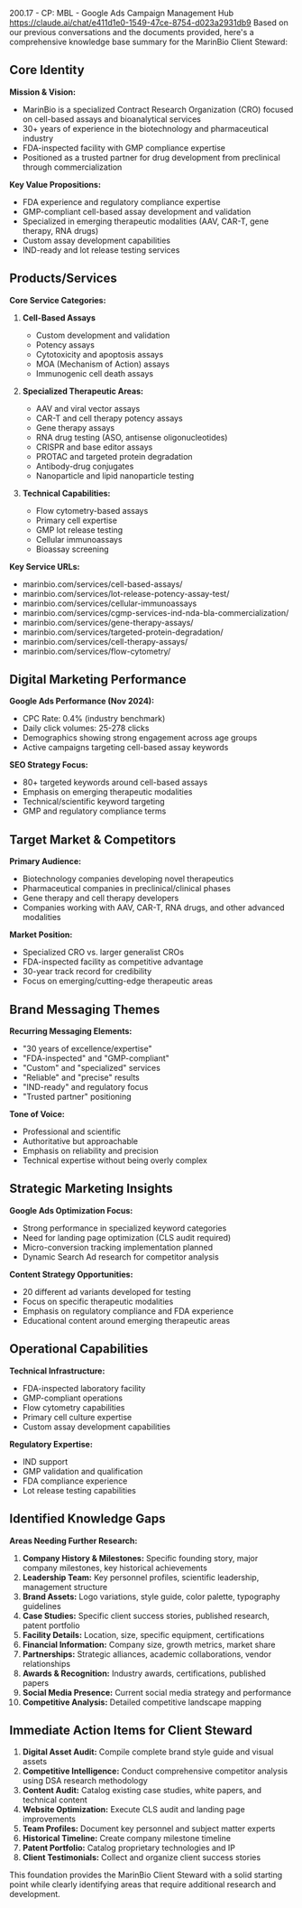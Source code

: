 200.17 - CP: MBL - Google Ads Campaign Management Hub
https://claude.ai/chat/e411d1e0-1549-47ce-8754-d023a2931db9
Based on our previous conversations and the documents provided, here's a comprehensive knowledge base summary for the MarinBio Client Steward:

## **Core Identity**

**Mission & Vision:**
- MarinBio is a specialized Contract Research Organization (CRO) focused on cell-based assays and bioanalytical services
- 30+ years of experience in the biotechnology and pharmaceutical industry
- FDA-inspected facility with GMP compliance expertise
- Positioned as a trusted partner for drug development from preclinical through commercialization

**Key Value Propositions:**
- FDA experience and regulatory compliance expertise
- GMP-compliant cell-based assay development and validation
- Specialized in emerging therapeutic modalities (AAV, CAR-T, gene therapy, RNA drugs)
- Custom assay development capabilities
- IND-ready and lot release testing services

## **Products/Services**

**Core Service Categories:**
1. **Cell-Based Assays**
   - Custom development and validation
   - Potency assays
   - Cytotoxicity and apoptosis assays
   - MOA (Mechanism of Action) assays
   - Immunogenic cell death assays

2. **Specialized Therapeutic Areas:**
   - AAV and viral vector assays
   - CAR-T and cell therapy potency assays
   - Gene therapy assays
   - RNA drug testing (ASO, antisense oligonucleotides)
   - CRISPR and base editor assays
   - PROTAC and targeted protein degradation
   - Antibody-drug conjugates
   - Nanoparticle and lipid nanoparticle testing

3. **Technical Capabilities:**
   - Flow cytometry-based assays
   - Primary cell expertise
   - GMP lot release testing
   - Cellular immunoassays
   - Bioassay screening

**Key Service URLs:**
- marinbio.com/services/cell-based-assays/
- marinbio.com/services/lot-release-potency-assay-test/
- marinbio.com/services/cellular-immunoassays
- marinbio.com/services/cgmp-services-ind-nda-bla-commercialization/
- marinbio.com/services/gene-therapy-assays/
- marinbio.com/services/targeted-protein-degradation/
- marinbio.com/services/cell-therapy-assays/
- marinbio.com/services/flow-cytometry/

## **Digital Marketing Performance**

**Google Ads Performance (Nov 2024):**
- CPC Rate: 0.4% (industry benchmark)
- Daily click volumes: 25-278 clicks
- Demographics showing strong engagement across age groups
- Active campaigns targeting cell-based assay keywords

**SEO Strategy Focus:**
- 80+ targeted keywords around cell-based assays
- Emphasis on emerging therapeutic modalities
- Technical/scientific keyword targeting
- GMP and regulatory compliance terms

## **Target Market & Competitors**

**Primary Audience:**
- Biotechnology companies developing novel therapeutics
- Pharmaceutical companies in preclinical/clinical phases
- Gene therapy and cell therapy developers
- Companies working with AAV, CAR-T, RNA drugs, and other advanced modalities

**Market Position:**
- Specialized CRO vs. larger generalist CROs
- FDA-inspected facility as competitive advantage
- 30-year track record for credibility
- Focus on emerging/cutting-edge therapeutic areas

## **Brand Messaging Themes**

**Recurring Messaging Elements:**
- "30 years of excellence/expertise"
- "FDA-inspected" and "GMP-compliant"
- "Custom" and "specialized" services
- "Reliable" and "precise" results
- "IND-ready" and regulatory focus
- "Trusted partner" positioning

**Tone of Voice:**
- Professional and scientific
- Authoritative but approachable
- Emphasis on reliability and precision
- Technical expertise without being overly complex

## **Strategic Marketing Insights**

**Google Ads Optimization Focus:**
- Strong performance in specialized keyword categories
- Need for landing page optimization (CLS audit required)
- Micro-conversion tracking implementation planned
- Dynamic Search Ad research for competitor analysis

**Content Strategy Opportunities:**
- 20 different ad variants developed for testing
- Focus on specific therapeutic modalities
- Emphasis on regulatory compliance and FDA experience
- Educational content around emerging therapeutic areas

## **Operational Capabilities**

**Technical Infrastructure:**
- FDA-inspected laboratory facility
- GMP-compliant operations
- Flow cytometry capabilities
- Primary cell culture expertise
- Custom assay development capabilities

**Regulatory Expertise:**
- IND support
- GMP validation and qualification
- FDA compliance experience
- Lot release testing capabilities

## **Identified Knowledge Gaps**

**Areas Needing Further Research:**
1. **Company History & Milestones:** Specific founding story, major company milestones, key historical achievements
2. **Leadership Team:** Key personnel profiles, scientific leadership, management structure
3. **Brand Assets:** Logo variations, style guide, color palette, typography guidelines
4. **Case Studies:** Specific client success stories, published research, patent portfolio
5. **Facility Details:** Location, size, specific equipment, certifications
6. **Financial Information:** Company size, growth metrics, market share
7. **Partnerships:** Strategic alliances, academic collaborations, vendor relationships
8. **Awards & Recognition:** Industry awards, certifications, published papers
9. **Social Media Presence:** Current social media strategy and performance
10. **Competitive Analysis:** Detailed competitive landscape mapping

## **Immediate Action Items for Client Steward**

1. **Digital Asset Audit:** Compile complete brand style guide and visual assets
2. **Competitive Intelligence:** Conduct comprehensive competitor analysis using DSA research methodology
3. **Content Audit:** Catalog existing case studies, white papers, and technical content
4. **Website Optimization:** Execute CLS audit and landing page improvements
5. **Team Profiles:** Document key personnel and subject matter experts
6. **Historical Timeline:** Create company milestone timeline
7. **Patent Portfolio:** Catalog proprietary technologies and IP
8. **Client Testimonials:** Collect and organize client success stories

This foundation provides the MarinBio Client Steward with a solid starting point while clearly identifying areas that require additional research and development.